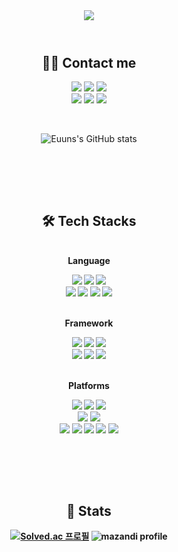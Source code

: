 <header><div align="center">
  <img src="https://capsule-render.vercel.app/api?type=waving&color=timeGradient&height=250&section=header&text=euuns&fontSize=65&fontAlign=75&fontAlignY=40" />
</header>


<body>
  <div align="center">
  <h2>🧑‍💻 Contact me</h2>
  <p>
  <a href="https://rvrlo.tistory.com" target="_blank"><img src="https://img.shields.io/badge/Blog-000000?style=for-the-badge&logo=tistory&logoColor=white"/></a>
  <a href="http://matilto:hey.koesunee@gmail.com/" target="_blank"><img src="https://img.shields.io/badge/Gmail-D14836?style=for-the-badge&logo=gmail&logoColor=white"/></a>
  <a href="http://mailto:dmsu2@naver.com/" target="_blank"><img src="https://img.shields.io/badge/Naver-03C75A?style=for-the-badge&logo=naver&logoColor=white"/></a>
  <br><img src="https://img.shields.io/badge/Slack-4A154B?style=for-the-badge&logo=slack&logoColor=white"/>
  <img src="https://img.shields.io/badge/Discord-7289DA?style=for-the-badge&logo=discord&logoColor=white"/>
  <img src="https://img.shields.io/badge/Notion-%23000000.svg?style=for-the-badge&logo=notion&logoColor=white"/>
  </p>
  <br/>
    
  ![Euuns's GitHub stats](https://github-readme-stats.vercel.app/api?username=euuns&theme=vue&show_icons=true&api/top-langs?username=euuns)
    
  <br/>

  <br><br/>
  <h2>🛠️ Tech Stacks</h2>
  <p>
  <br/><b>Language<b><p>
  <img src="https://img.shields.io/badge/Java-ED8B00?style=flat-square&logo=openjdk&logoColor=white">
  <img src="https://img.shields.io/badge/Kotlin-0095D5?&style=flat-square&logo=kotlin&logoColor=white"/>
  <img src="https://img.shields.io/badge/Python-3776AB?style=flat-square&logo=python&logoColor=white"/>
  <br>
  <img src="https://img.shields.io/badge/HTML5-E34F26?style=flat-square&logo=html5&logoColor=white"/>
  <img src="https://img.shields.io/badge/CSS3-1572B6?style=flat-square&logo=css3&logoColor=white"/>
  <img src="https://img.shields.io/badge/MySQL-005C84?style=flat-square&logo=mysql&logoColor=white"/>
  <img src="https://img.shields.io/badge/MariaDB-003545?style=flat-square&logo=mariadb&logoColor=white"/>
  </p>

  <p>
  <br/><b>Framework<b><p>
  <img src="https://img.shields.io/badge/Spring-6DB33F?style=flat-square&logo=spring&logoColor=white"/>
  <img src="https://img.shields.io/badge/springboot-6DB33F?style=flat-square&logo=Spring Boot&logoColor=white"/>
  <img src="https://img.shields.io/badge/Spring_Security-6DB33F?style=flat-square&logo=Spring-Security&logoColor=white"/>
  <br>
  <img src="https://img.shields.io/badge/json%20web%20tokens-323330?style=flat-square&logo=json-web-tokens&logoColor=pink"/>
  <img src="https://img.shields.io/badge/-Swagger-%23Clojure?style=flat-square&logo=swagger&logoColor=white"/>
  <img src="https://img.shields.io/badge/Postman-FF6C37?style=flat-square&logo=postman&logoColor=white"/>
  </p>

  <p>
  <br><b>Platforms<b><p>
  <img src="https://img.shields.io/badge/IntelliJ-000000.svg?style=flat-square&logo=intellij-idea&logoColor=white"/>
  <img src="https://img.shields.io/badge/Eclipse-2C2255?style=flat-square&logo=eclipse&logoColor=white"/>
  <img src="https://img.shields.io/badge/Android_Studio-3DDC84?style=flat-square&logo=android-studio&logoColor=white"/>
  <br/>
  <img src="https://img.shields.io/badge/Visual_Studio-5C2D91?style=flat-square&logo=visual%20studio&logoColor=white"/>
  <img src="https://img.shields.io/badge/Visual_Studio_Code-0078D4?style=flat-square&logo=visual%20studio%20code&logoColor=white"/>
  <br/>
  <img src="https://img.shields.io/badge/GIT-E44C30?style=flat-square&logo=git&logoColor=white"/>
  <img src="https://img.shields.io/badge/Amazon_AWS-232F3E?style=flat-square&logo=amazon-aws&logoColor=white"/>
  <img src="https://img.shields.io/badge/docker-%230db7ed.svg?style=flat-square&logo=docker&logoColor=white"/>
  <img src="https://img.shields.io/badge/Arduino-00979D?style=flat-square&logo=arduino&logoColor=white"/>
  <img src="https://img.shields.io/badge/Colab-F9AB00?style=flat-square&logo=googlecolab&color=525252"/>
  </p>

<br/>

<br><br/>
<h2>🏅 Stats</h2>

[![Solved.ac
프로필](http://mazassumnida.wtf/api/v2/generate_badge?boj=dmsu2)](https://solved.ac/dmsu2)
![mazandi profile](http://mazandi.herokuapp.com/api?handle=dmsu2&theme=warm)

  </div>
</body>

